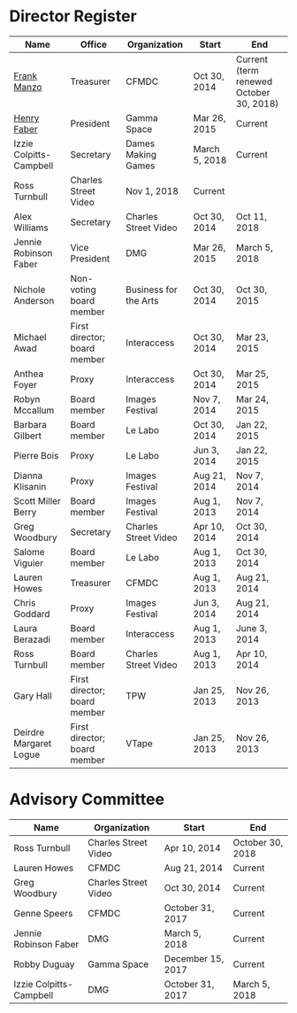 # Director Register

| Name | Office | Organization | Start | End |
| --- | --- | --- | --- | --- |
| [Frank Manzo](mailto:treasurer@tomediaarts.org) | Treasurer | CFMDC | Oct 30, 2014 | Current (term renewed October 30, 2018) |
| [Henry Faber](mailto:henry@tomediaarts.org) | President | Gamma Space | Mar 26, 2015 | Current |
| Izzie Colpitts-Campbell | Secretary | Dames Making Games | March 5, 2018 | Current |
| Ross Turnbull | Charles Street Video | Nov 1, 2018 | Current |
| Alex Williams | Secretary | Charles Street Video | Oct 30, 2014 | Oct 11, 2018 |
| Jennie Robinson Faber | Vice President | DMG | Mar 26, 2015 | March 5, 2018 |
| Nichole Anderson | Non-voting board member | Business for the Arts | Oct 30, 2014 | Oct 30, 2015 |
| Michael Awad | First director; board member | Interaccess | Oct 30, 2014 | Mar 23, 2015 |
| Anthea Foyer | Proxy | Interaccess | Oct 30, 2014 | Mar 25, 2015 |
| Robyn Mccallum | Board member | Images Festival | Nov 7, 2014 | Mar 24, 2015 |
| Barbara Gilbert | Board member | Le Labo | Oct 30, 2014 | Jan 22, 2015 |
| Pierre Bois | Proxy | Le Labo | Jun 3, 2014 | Jan 22, 2015 |
| Dianna  Klisanin | Proxy | Images Festival | Aug 21, 2014 | Nov 7, 2014 |
| Scott Miller Berry | Board member | Images Festival | Aug 1, 2013 | Nov 7, 2014 |
| Greg Woodbury | Secretary | Charles Street Video | Apr 10, 2014 | Oct 30, 2014 |
| Salome Viguier | Board member | Le Labo | Aug 1, 2013 | Oct 30, 2014 |
| Lauren Howes | Treasurer | CFMDC | Aug 1, 2013 | Aug 21, 2014 |
| Chris Goddard | Proxy | Images Festival | Jun 3, 2014 | Aug 21, 2014 |
| Laura Berazadi | Board member | Interaccess | Aug 1, 2013 | June 3, 2014 |
| Ross Turnbull | Board member | Charles Street Video | Aug 1, 2013 | Apr 10, 2014 |
| Gary Hall | First director; board member | TPW | Jan 25, 2013 | Nov 26, 2013 |
| Deirdre Margaret Logue | First director; board member | VTape | Jan 25, 2013 | Nov 26, 2013 |

# Advisory Committee

| Name | Organization | Start | End |
| --- | --- | --- | --- |
| Ross Turnbull | Charles Street Video | Apr 10, 2014 | October 30, 2018 |
| Lauren Howes | CFMDC | Aug 21, 2014 | Current |
| Greg Woodbury | Charles Street Video | Oct 30, 2014 | Current |
| Genne Speers | CFMDC | October 31, 2017 | Current |
| Jennie Robinson Faber | DMG | March 5, 2018 | Current |
| Robby Duguay | Gamma Space | December 15, 2017 | Current |
| Izzie Colpitts-Campbell | DMG | October 31, 2017 | March 5, 2018 |



